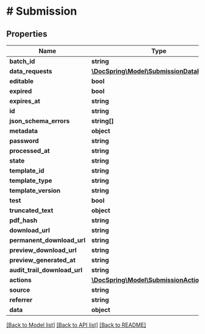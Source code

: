 # # Submission

## Properties

Name | Type | Description | Notes
------------ | ------------- | ------------- | -------------
**batch_id** | **string** |  |
**data_requests** | [**\DocSpring\Model\SubmissionDataRequest[]**](SubmissionDataRequest.md) |  |
**editable** | **bool** |  |
**expired** | **bool** |  |
**expires_at** | **string** |  |
**id** | **string** |  |
**json_schema_errors** | **string[]** |  |
**metadata** | **object** |  |
**password** | **string** |  |
**processed_at** | **string** |  |
**state** | **string** |  |
**template_id** | **string** |  |
**template_type** | **string** |  |
**template_version** | **string** |  |
**test** | **bool** |  |
**truncated_text** | **object** |  |
**pdf_hash** | **string** |  |
**download_url** | **string** |  |
**permanent_download_url** | **string** |  |
**preview_download_url** | **string** |  |
**preview_generated_at** | **string** |  |
**audit_trail_download_url** | **string** |  |
**actions** | [**\DocSpring\Model\SubmissionAction[]**](SubmissionAction.md) |  |
**source** | **string** |  |
**referrer** | **string** |  |
**data** | **object** |  |

[[Back to Model list]](../../README.md#models) [[Back to API list]](../../README.md#endpoints) [[Back to README]](../../README.md)
